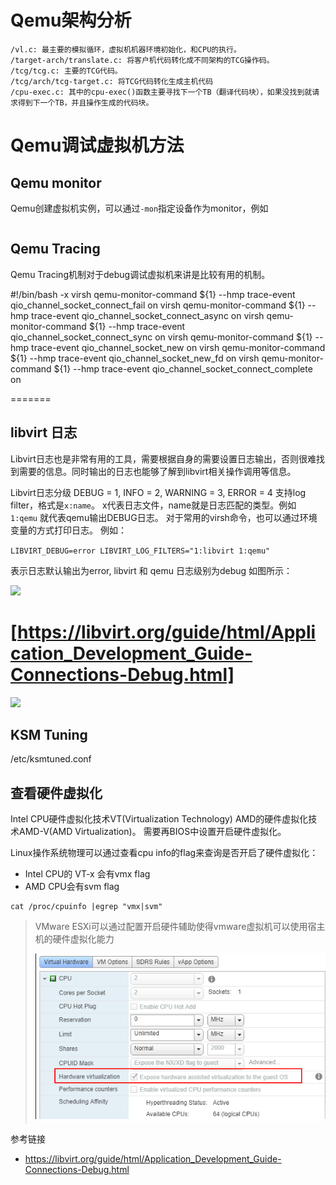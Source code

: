 # Qemu架构分析

```commandline
/vl.c: 最主要的模拟循环，虚拟机机器环境初始化，和CPU的执行。
/target-arch/translate.c: 将客户机代码转化成不同架构的TCG操作码。
/tcg/tcg.c: 主要的TCG代码。
/tcg/arch/tcg-target.c: 将TCG代码转化生成主机代码
/cpu-exec.c: 其中的cpu-exec()函数主要寻找下一个TB（翻译代码块），如果没找到就请求得到下一个TB，并且操作生成的代码块。
```


# Qemu调试虚拟机方法

## Qemu monitor

Qemu创建虚拟机实例，可以通过```-mon```指定设备作为monitor，例如

```commandline

```



## Qemu Tracing

Qemu Tracing机制对于debug调试虚拟机来讲是比较有用的机制。

#!/bin/bash -x
virsh qemu-monitor-command ${1}  --hmp trace-event qio_channel_socket_connect_fail on
virsh qemu-monitor-command ${1}  --hmp trace-event qio_channel_socket_connect_async on
virsh qemu-monitor-command ${1}  --hmp trace-event qio_channel_socket_connect_sync on
virsh qemu-monitor-command ${1}  --hmp trace-event qio_channel_socket_new on
virsh qemu-monitor-command ${1}  --hmp trace-event qio_channel_socket_new_fd on
virsh qemu-monitor-command ${1}  --hmp trace-event qio_channel_socket_connect_complete on


=======


## libvirt 日志
Libvirt日志也是非常有用的工具，需要根据自身的需要设置日志输出，否则很难找到需要的信息。同时输出的日志也能够了解到libvirt相关操作调用等信息。

Libvirt日志分级 DEBUG = 1, INFO = 2, WARNING = 3, ERROR = 4
支持log filter，格式是```x:name```。
x代表日志文件，name就是日志匹配的类型。例如 ```1:qemu``` 就代表qemu输出DEBUG日志。
对于常用的virsh命令，也可以通过环境变量的方式打印日志。
例如：

```LIBVIRT_DEBUG=error LIBVIRT_LOG_FILTERS="1:libvirt 1:qemu"```

表示日志默认输出为error, libvirt 和 qemu 日志级别为debug
如图所示：


![](/img/2018-05-10-qemu-tracing.png)

[https://libvirt.org/guide/html/Application_Development_Guide-Connections-Debug.html]
=======
![](/img/2018-05-10-qemu-tracing/virt-debug.png)



## KSM Tuning

/etc/ksmtuned.conf

## 查看硬件虚拟化

Intel CPU硬件虚拟化技术VT(Virtualization Technology) AMD的硬件虚拟化技术AMD-V(AMD Virtualization)。
需要再BIOS中设置开启硬件虚拟化。

Linux操作系统物理可以通过查看cpu info的flag来查询是否开启了硬件虚拟化：
- Intel CPU的 VT-x 会有vmx flag
- AMD CPU会有svm flag

```commandline
cat /proc/cpuinfo |egrep "vmx|svm"
```

> VMware ESXi可以通过配置开启硬件辅助使得vmware虚拟机可以使用宿主机的硬件虚拟化能力
> 
> ![](/img/2018-05-10-qemu-tracing/vmware_hardware_virt.png)


参考链接

  - https://libvirt.org/guide/html/Application_Development_Guide-Connections-Debug.html
